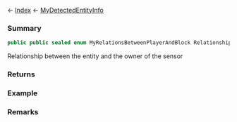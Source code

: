 ← [Index](Api-Index) ← [MyDetectedEntityInfo](Sandbox.ModAPI.Ingame.MyDetectedEntityInfo)

### Summary

```csharp
public public sealed enum MyRelationsBetweenPlayerAndBlock Relationship
```

Relationship between the entity and the owner of the sensor

### Returns

### Example

### Remarks

